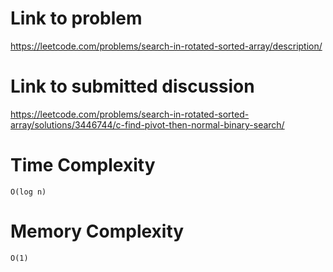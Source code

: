 # Link to problem
https://leetcode.com/problems/search-in-rotated-sorted-array/description/

# Link to submitted discussion
https://leetcode.com/problems/search-in-rotated-sorted-array/solutions/3446744/c-find-pivot-then-normal-binary-search/

# Time Complexity
`O(log n)`

# Memory Complexity
`O(1)`
